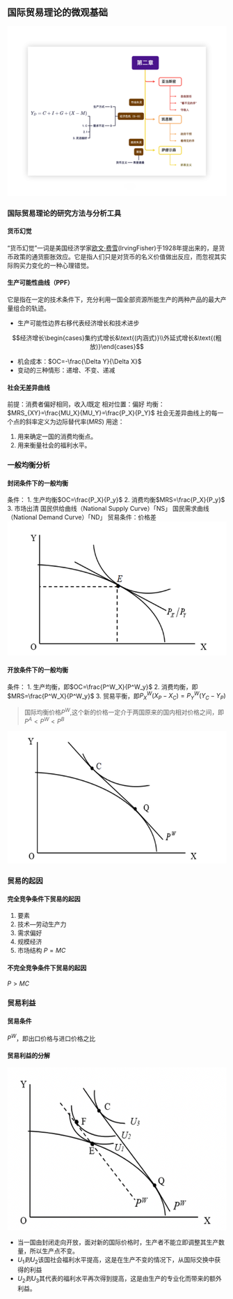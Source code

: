 ## 国际贸易理论的微观基础

![](../res/图02-01.png)
### 国际贸易理论的研究方法与分析工具

#### 货币幻觉

“货币幻觉”一词是美国经济学家[欧文·费雪](https://baike.baidu.com/item/%E6%AC%A7%E6%96%87%C2%B7%E8%B4%B9%E9%9B%AA/9127963?fromModule=lemma_inlink)(IrvingFisher)于1928年提出来的，是货币政策的通货膨胀效应。它是指人们只是对货币的名义价值做出反应，而忽视其实际购买力变化的一种心理错觉。

#### 生产可能性曲线（PPF）

它是指在一定的技术条件下，充分利用一国全部资源所能生产的两种产品的最大产量组合的轨迹。
- 生产可能性边界右移代表经济增长和技术进步

$$经济增长\begin{cases}集约式增长&\text{(内涵式)}\\外延式增长&\text{(粗放)}\end{cases}$$

- 机会成本：$OC=-\frac{\Delta Y}{\Delta X}$
- 变动的三种情形：递增、不变、递减
#### 社会无差异曲线

前提：消费者偏好相同，收入$I$既定
相对位置：偏好
均衡：$MRS_{XY}=\frac{MU_X}{MU_Y}=\frac{P_X}{P_Y}$
社会无差异曲线上的每一个点的斜率定义为边际替代率($MRS$)
用途：
1. 用来确定一国的消费均衡点。
2. 用来衡量社会的福利水平。

### 一般均衡分析
#### 封闭条件下的一般均衡
条件：
    1. 生产均衡$OC=\frac{P_X}{P_y}$
    2. 消费均衡$MRS=\frac{P_X}{P_y}$
    3. 市场出清
国民供给曲线（National Supply Curve）「NS」
国民需求曲线（National Demand Curve）「ND」
贸易条件：价格差
![](../res/图02-02.png)

#### 开放条件下的一般均衡

条件：
    1. 生产均衡，即$OC=\frac{P^W_X}{P^W_y}$
    2. 消费均衡，即$MRS=\frac{P^W_X}{P^W_y}$
    3. 贸易平衡，即$P^W_X(X_P-X_C)=P^W_Y(Y_C-Y_P)$

>国际均衡价格$P^W$,这个新的价格一定介于两国原来的国内相对价格之间，即$P^A< P^W< P^B$

![](../res/图02-03.png)
### 贸易的起因

#### 完全竞争条件下贸易的起因

1. 要素
2. 技术—劳动生产力
3. 需求偏好
4. 规模经济
5. 市场结构
$P=MC$

#### 不完全竞争条件下贸易的起因
$P>MC$

### 贸易利益

#### 贸易条件

$P^W$，即出口价格与进口价格之比
#### 贸易利益的分解

![](../res/图02-04.png)
- 当一国由封闭走向开放，面对新的国际价格时，生产者不能立即调整其生产数量，所以生产点不变。
- $U_1到U_2$该国社会福利水平提高，这是在生产不变的情况下，从国际交换中获得的利益
- $U_2到U_3$其代表的福利水平再次得到提高，这是由生产的专业化而带来的额外利益。